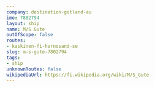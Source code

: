 ```yaml
---
company: destination-gotland-au
imo: 7802794
layout: ship
name: M/S Gute
outOfScope: false
routes:
- kaskinen-fi-harnosand-se
slug: m-s-gute-7802794
tags:
- ship
unknownRoutes: false
wikipediaUrl: https://fi.wikipedia.org/wiki/M/S_Gute
---
```


